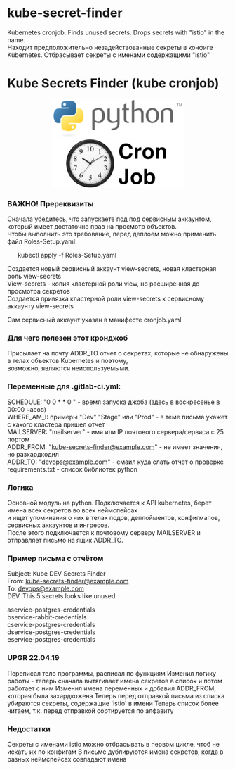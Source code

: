 # kube-secret-finder
Kubernetes cronjob. Finds unused secrets. Drops secrets with "istio" in the name.  
Находит предположительно незадействованные секреты в конфиге Kubernetes. Отбрасывает секреты с именами содержащими "istio"

# Kube Secrets Finder (kube cronjob)

<div style="text-align:center"><img src ="Python_logo_and_wordmark.png" /><img src="cronjob.png" /></div>


### ВАЖНО! Пререквизиты
Сначала убедитесь, что запускаете под под сервисным аккаунтом, который имеет достаточно прав на просмотр объектов.  
Чтобы выполнить это требование, перед деплоем можно применить файл Roles-Setup.yaml:  

&nbsp;&nbsp;&nbsp;&nbsp;&nbsp;&nbsp;kubectl apply -f Roles-Setup.yaml  

Создается новый сервисный аккаунт view-secrets, новая кластерная роль view-secrets  
View-secrets - копия кластерной роли view, но расширенная до просмотра секретов  
Создается привязка кластерной роли view-secrets к сервисному аккаунту view-secrets  

Сам сервисный аккаунт указан в манифесте cronjob.yaml  


### Для чего полезен этот кронджоб
Присылает на почту ADDR_TO отчет о секретах, которые не обнаружены в телах объектов Kubernetes и поэтому,  
возможно, являются неиспользуемыми.  


### Переменные для .gitlab-ci.yml:
SCHEDULE: "0 0 * * 0 " - время запуска джоба (здесь в воскресенье в 00:00 часов)  
WHERE_AM_I: примеры "Dev" "Stage" или "Prod" - в теме письма укажет с какого кластера пришел отчет  
MAILSERVER: "mailserver" - имя или IP почтового сервера/сервиса с 25 портом  
ADDR_FROM: "kube-secrets-finder@example.com" - не имеет значения, но разхардкодил  
ADDR_TO: "devops@example.com" - емаил куда слать отчет о проверке  
requirements.txt - список библиотек python  

### Логика
Основной модуль на python. Подключается к API kubernetes, берет имена всех секретов во всех неймспейсах  
и ищет упоминания о них в телах подов, деплойментов, конфигмапов, сервисных аккаунтов и ингресов.  
После этого подключается к почтовому серверу MAILSERVER и отправляет письмо на ящик ADDR_TO.  

### Пример письма с отчётом
Subject: Kube DEV Secrets Finder  
From: kube-secrets-finder@example.com  
To: devops@example.com  
DEV. This 5 secrets looks like unused  

aservice-postgres-credentials  
bservice-rabbit-credentials  
cservice-postgres-credentials  
dservice-postgres-credentials  
eservice-postgres-credentials  


### UPGR 22.04.19
Переписал тело программы, расписал по функциям
Изменил логику работы - теперь сначала вытягивает имена секретов в список и потом работает с ним
Изменил имена переменных и добавил ADDR_FROM, которая была захардкожена
Теперь перед отправкой письма из списка убираются секреты, содержащие 'istio' в имени
Теперь список более читаем, т.к. перед отправкой сортируется по алфавиту

### Недостатки
Секреты с именами istio можно отбрасывать в первом цикле, чтоб не искать их по конфигам
В письме дублируются имена секретов, когда в разных неймспейсах совпадают имена

